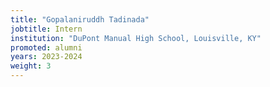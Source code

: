 ```yaml
---
title: "Gopalaniruddh Tadinada"
jobtitle: Intern
institution: "DuPont Manual High School, Louisville, KY"
promoted: alumni
years: 2023-2024
weight: 3
---
```

